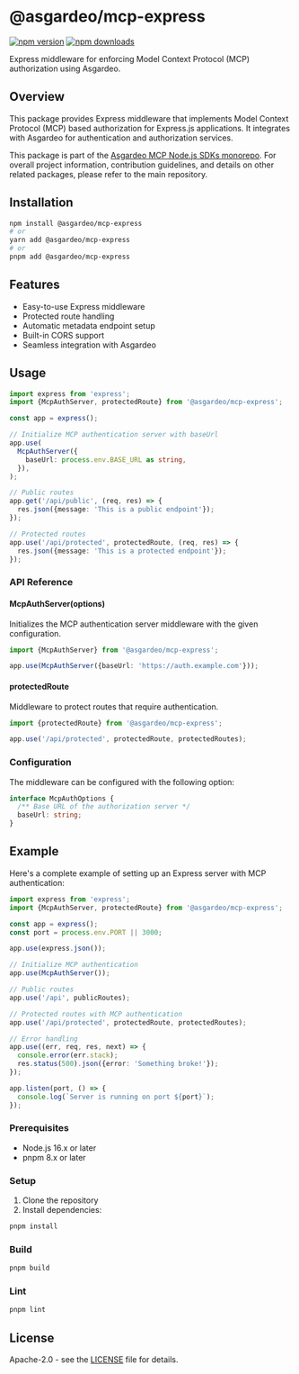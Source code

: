 # @asgardeo/mcp-express

[![npm version](https://img.shields.io/npm/v/@asgardeo/mcp-express.svg?style=flat-square)](https://www.npmjs.com/package/@asgardeo/mcp-express)
[![npm downloads](https://img.shields.io/npm/dm/@asgardeo/mcp-express.svg?style=flat-square)](https://www.npmjs.com/package/@asgardeo/mcp-express)

Express middleware for enforcing Model Context Protocol (MCP) authorization using Asgardeo.

## Overview

This package provides Express middleware that implements Model Context Protocol (MCP) based authorization for Express.js
applications. It integrates with Asgardeo for authentication and authorization services.

This package is part of the
[Asgardeo MCP Node.js SDKs monorepo](https://github.com/asgardeo/asgardeo-mcp-node#readme). For overall project
information, contribution guidelines, and details on other related packages, please refer to the main repository.

## Installation

```bash
npm install @asgardeo/mcp-express
# or
yarn add @asgardeo/mcp-express
# or
pnpm add @asgardeo/mcp-express
```

## Features

- Easy-to-use Express middleware
- Protected route handling
- Automatic metadata endpoint setup
- Built-in CORS support
- Seamless integration with Asgardeo

## Usage

```typescript
import express from 'express';
import {McpAuthServer, protectedRoute} from '@asgardeo/mcp-express';

const app = express();

// Initialize MCP authentication server with baseUrl
app.use(
  McpAuthServer({
    baseUrl: process.env.BASE_URL as string,
  }),
);

// Public routes
app.get('/api/public', (req, res) => {
  res.json({message: 'This is a public endpoint'});
});

// Protected routes
app.use('/api/protected', protectedRoute, (req, res) => {
  res.json({message: 'This is a protected endpoint'});
});
```

### API Reference

#### McpAuthServer(options)

Initializes the MCP authentication server middleware with the given configuration.

```typescript
import {McpAuthServer} from '@asgardeo/mcp-express';

app.use(McpAuthServer({baseUrl: 'https://auth.example.com'}));
```

#### protectedRoute

Middleware to protect routes that require authentication.

```typescript
import {protectedRoute} from '@asgardeo/mcp-express';

app.use('/api/protected', protectedRoute, protectedRoutes);
```

### Configuration

The middleware can be configured with the following option:

```typescript
interface McpAuthOptions {
  /** Base URL of the authorization server */
  baseUrl: string;
}
```

## Example

Here's a complete example of setting up an Express server with MCP authentication:

```typescript
import express from 'express';
import {McpAuthServer, protectedRoute} from '@asgardeo/mcp-express';

const app = express();
const port = process.env.PORT || 3000;

app.use(express.json());

// Initialize MCP authentication
app.use(McpAuthServer());

// Public routes
app.use('/api', publicRoutes);

// Protected routes with MCP authentication
app.use('/api/protected', protectedRoute, protectedRoutes);

// Error handling
app.use((err, req, res, next) => {
  console.error(err.stack);
  res.status(500).json({error: 'Something broke!'});
});

app.listen(port, () => {
  console.log(`Server is running on port ${port}`);
});
```

### Prerequisites

- Node.js 16.x or later
- pnpm 8.x or later

### Setup

1. Clone the repository
2. Install dependencies:

```bash
pnpm install
```

### Build

```bash
pnpm build
```

### Lint

```bash
pnpm lint
```

## License

Apache-2.0 - see the [LICENSE](LICENSE) file for details.
